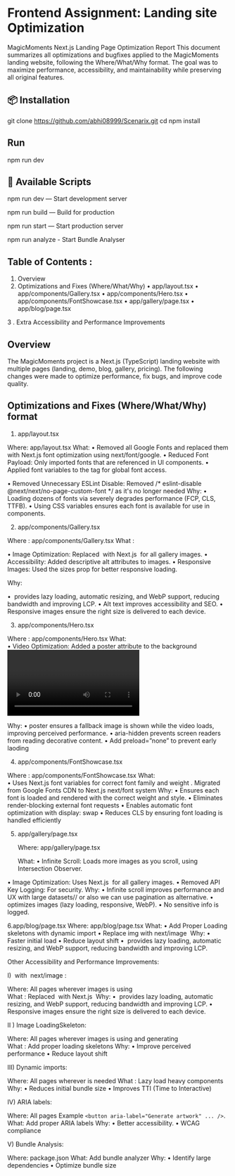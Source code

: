 # Frontend Assignment: Landing site Optimization

MagicMoments Next.js Landing Page Optimization Report
This document summarizes all optimizations and bugfixes applied to the MagicMoments landing website, following the Where/What/Why format. The goal was to maximize performance, accessibility, and maintainability while preserving all original features.

## 📦 Installation
git clone https://github.com/abhi08999/Scenarix.git
cd <your folder>
npm install

## Run 

npm run dev

## 🔧 Available Scripts

npm run dev — Start development server

npm run build — Build for production

npm run start — Start production server

npm run analyze  - Start Bundle Analyser




## Table of Contents :

1. Overview
2. Optimizations and Fixes (Where/What/Why)
•	app/layout.tsx
•	app/components/Gallery.tsx
•	app/components/Hero.tsx
•	app/components/FontShowcase.tsx
•	app/gallery/page.tsx
•	app/blog/page.tsx

3 . Extra Accessibility and Performance Improvements


  
 

## Overview
The MagicMoments project is a Next.js (TypeScript) landing website with multiple pages (landing, demo, blog, gallery, pricing). The following changes were made to optimize performance, fix bugs, and improve code quality.

## Optimizations and Fixes (Where/What/Why) format

1.	app/layout.tsx

Where: app/layout.tsx
What:
•	Removed all <link> Google Fonts and replaced them with Next.js font optimization using next/font/google.
•	Reduced Font Payload: Only imported fonts that are referenced in UI components.
•	Applied font variables to the <html> tag for global font access.

•	Removed Unnecessary ESLint Disable: Removed /* eslint-disable @next/next/no-page-custom-font */ as it's no longer needed
               Why:
•	Loading dozens of fonts via <link> severely degrades performance (FCP, CLS, TTFB).
•	Using CSS variables ensures each font is available for use in components.


2.	app/components/Gallery.tsx

Where : app/components/Gallery.tsx
What :

•	Image Optimization: Replaced <img> with Next.js <Image> for all gallery images.
•	Accessibility: Added descriptive alt attributes to images.
•	Responsive Images: Used the sizes prop for better responsive loading.

   Why:

•	<Image> provides lazy loading, automatic resizing, and WebP support, reducing bandwidth and improving LCP.
•	Alt text improves accessibility and SEO.
•	Responsive images ensure the right size is delivered to each device.
      
3.	 app/components/Hero.tsx

 Where : app/components/Hero.tsx
 What:  
•	Video Optimization: Added a poster attribute to the background <video> for faster first paint.
•	Accessibility: Added aria-hidden="true" to the decorative video.
•	Preload: Added  preload="none"
•	Bug Fix : Replace video src with actual path available  in public folder /7670835-uhd_3840_2160_30fps.mp4


Why:
•	poster ensures a fallback image is shown while the video loads, improving perceived performance.
•	aria-hidden prevents screen readers from reading decorative content.
•	Add preload=”none” to prevent early laoding

4.	app/components/FontShowcase.tsx

  Where : app/components/FontShowcase.tsx
  What:  
•	Uses Next.js font variables for correct font family and weight .
Migrated from Google Fonts CDN to Next.js next/font system
              Why:
•	Ensures each font is loaded and rendered with the correct weight and style.
•	Eliminates render-blocking external font requests
•	Enables automatic font optimization with display: swap
•	Reduces CLS by ensuring font loading is handled efficiently



 5. app/gallery/page.tsx

     Where: app/gallery/page.tsx


     What:
•	Infinite Scroll: Loads more images as you scroll, using Intersection Observer.

•	Image Optimization: Uses Next.js <Image> for all gallery images.
•	Removed API Key Logging: For security.
         Why:
•	Infinite scroll improves performance and UX with large datasets// or also we can use pagination as alternative.
•	<Image> optimizes images (lazy loading, responsive, WebP).
•	No sensitive info is logged.

6.app/blog/page.tsx
 Where: app/blog/page.tsx
 What:
•	Add Proper Loading skeletons with dynamic import
•	Replace img with next/image <Image>
         Why:
•	Faster initial load
•	  Reduce layout shift
•	<Image> provides lazy loading, automatic resizing, and WebP support, reducing bandwidth and improving LCP.



Other Accessibility and Performance Improvements:

I)  <img> with <Image> next/image :

Where: All pages wherever images is using  
What :  Replaced <img> with Next.js <Image> 
Why:
•	 <Image> provides lazy loading, automatic resizing, and WebP support, reducing bandwidth and improving LCP.
•	Responsive images ensure the right size is delivered to each device.

II )  Image LoadingSkeleton:

Where: All pages wherever images is using and generating  
What :  Add proper loading skeletons
Why:
•	Improve perceived performance
•	Reduce layout shift


III)  Dynamic imports:

Where: All pages wherever is needed 
What :  Lazy load heavy components
Why:
•	Reduces initial bundle size
•	Improves TTI (Time to Interactive)


IV)  ARIA labels:

 Where: All pages Example `<button aria-label="Generate artwork" ... />`.
What: Add proper ARIA labels
Why:
•	Better accessibility.
•	WCAG compliance

V) Bundle Analysis:

   Where: package.json
   What: Add bundle analyzer
    Why: 
•	Identify large dependencies
•	Optimize bundle size



































      



 

